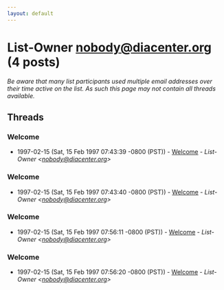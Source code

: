 ```yaml
---
layout: default
---
```


# List-Owner <nobody@diacenter.org> (4 posts)

_Be aware that many list participants used multiple email addresses over their time active on the list. As such this page may not contain all threads available._

## Threads

### Welcome
+ 1997-02-15 (Sat, 15 Feb 1997 07:43:39 -0800 (PST)) - [Welcome](/archive/1997/02/7be377fb0b656550671ab0b0e03c6c787f850e596cf1817553fd09d2ebc9e721) - _List-Owner \<nobody@diacenter.org\>_

### Welcome
+ 1997-02-15 (Sat, 15 Feb 1997 07:43:40 -0800 (PST)) - [Welcome](/archive/1997/02/e2af7c18877114993fb30113ebc3d8883055d41f427454dd84d109709d7b561e) - _List-Owner \<nobody@diacenter.org\>_

### Welcome
+ 1997-02-15 (Sat, 15 Feb 1997 07:56:11 -0800 (PST)) - [Welcome](/archive/1997/02/e56f9688203359c7f31a382cb7b7a6b26fdd93b67a739194bcc8ab0b4af40669) - _List-Owner \<nobody@diacenter.org\>_

### Welcome
+ 1997-02-15 (Sat, 15 Feb 1997 07:56:20 -0800 (PST)) - [Welcome](/archive/1997/02/32915649a5d1fc6901f2c43c8c80d9a8862ff1bfe459c179621c61403c29e11b) - _List-Owner \<nobody@diacenter.org\>_

